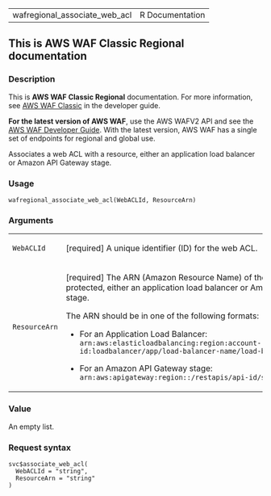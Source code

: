 <table style="width: 100%;">
<tbody>
<tr class="odd">
<td>wafregional_associate_web_acl</td>
<td style="text-align: right;">R Documentation</td>
</tr>
</tbody>
</table>

## This is AWS WAF Classic Regional documentation

### Description

This is **AWS WAF Classic Regional** documentation. For more
information, see [AWS WAF
Classic](https://docs.aws.amazon.com/waf/latest/developerguide/classic-waf-chapter.html)
in the developer guide.

**For the latest version of AWS WAF**, use the AWS WAFV2 API and see the
[AWS WAF Developer
Guide](https://docs.aws.amazon.com/waf/latest/developerguide/waf-chapter.html).
With the latest version, AWS WAF has a single set of endpoints for
regional and global use.

Associates a web ACL with a resource, either an application load
balancer or Amazon API Gateway stage.

### Usage

    wafregional_associate_web_acl(WebACLId, ResourceArn)

### Arguments

<table>
<colgroup>
<col style="width: 35%" />
<col style="width: 65%" />
</colgroup>
<tbody>
<tr class="odd">
<td><code
id="wafregional_associate_web_acl_:_WebACLId">WebACLId</code></td>
<td><p>[required] A unique identifier (ID) for the web ACL.</p></td>
</tr>
<tr class="even">
<td><code
id="wafregional_associate_web_acl_:_ResourceArn">ResourceArn</code></td>
<td><p>[required] The ARN (Amazon Resource Name) of the resource to be
protected, either an application load balancer or Amazon API Gateway
stage.</p>
<p>The ARN should be in one of the following formats:</p>
<ul>
<li><p>For an Application Load Balancer:
<code>arn:aws:elasticloadbalancing:region:account-id:loadbalancer/app/load-balancer-name/load-balancer-id </code></p></li>
<li><p>For an Amazon API Gateway stage: <code
style="white-space: pre;">⁠arn:aws:apigateway:region::/restapis/api-id/stages/stage-name ⁠</code></p></li>
</ul></td>
</tr>
</tbody>
</table>

### Value

An empty list.

### Request syntax

    svc$associate_web_acl(
      WebACLId = "string",
      ResourceArn = "string"
    )
